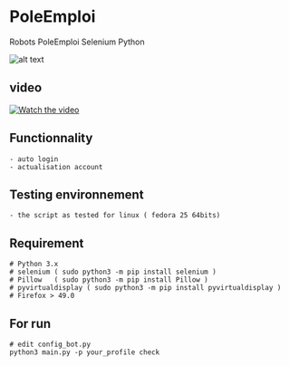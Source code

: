 # PoleEmploi
Robots PoleEmploi Selenium Python  

![alt text](http://alloemploi.fr/img/logo-pole-emploi.png)  

## video 
[![Watch the video](http://img.youtube.com/vi/P6Oh2EFNClg/0.jpg)](https://www.youtube.com/watch?v=P6Oh2EFNClg)


## Functionnality
```
- auto login
- actualisation account
```

## Testing environnement
```
- the script as tested for linux ( fedora 25 64bits)
```


## Requirement
```
# Python 3.x
# selenium ( sudo python3 -m pip install selenium )
# Pillow   ( sudo python3 -m pip install Pillow )
# pyvirtualdisplay ( sudo python3 -m pip install pyvirtualdisplay )
# Firefox > 49.0
```

## For run
```
# edit config_bot.py
python3 main.py -p your_profile check 
```
